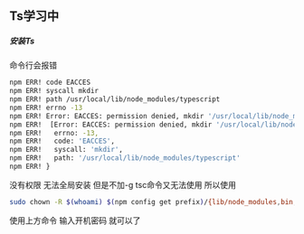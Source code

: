 ## Ts学习中
#####  安装Ts
 命令行会报错   
```bash
npm ERR! code EACCES
npm ERR! syscall mkdir
npm ERR! path /usr/local/lib/node_modules/typescript
npm ERR! errno -13
npm ERR! Error: EACCES: permission denied, mkdir '/usr/local/lib/node_modules/typescript'
npm ERR!  [Error: EACCES: permission denied, mkdir '/usr/local/lib/node_modules/typescript'] {
npm ERR!   errno: -13,
npm ERR!   code: 'EACCES',
npm ERR!   syscall: 'mkdir',
npm ERR!   path: '/usr/local/lib/node_modules/typescript'
npm ERR! }
```
没有权限  无法全局安装  但是不加-g  tsc命令又无法使用 所以使用
```bash
sudo chown -R $(whoami) $(npm config get prefix)/{lib/node_modules,bin,share}
``` 
使用上方命令 输入开机密码 就可以了

